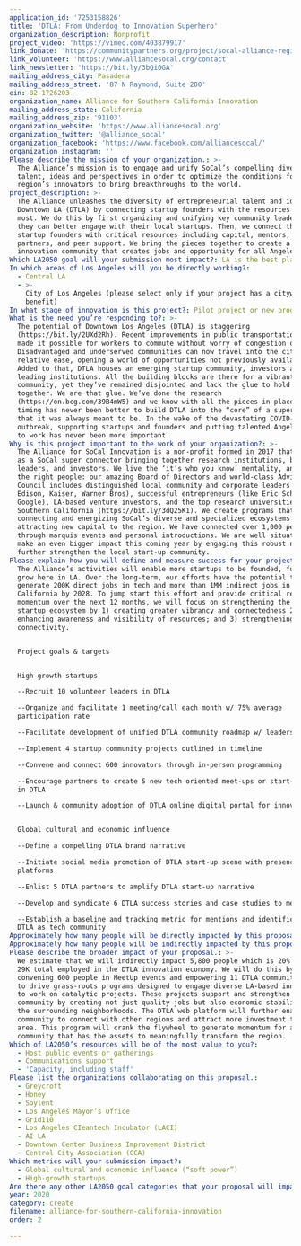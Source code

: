 ```yaml
---
application_id: '7253158826'
title: 'DTLA: From Underdog to Innovation Superhero'
organization_description: Nonprofit
project_video: 'https://vimeo.com/403879917'
link_donate: 'https://communitypartners.org/project/socal-alliance-regional-development'
link_volunteer: 'https://www.alliancesocal.org/contact'
link_newsletter: 'https://bit.ly/3bQi0GA'
mailing_address_city: Pasadena
mailing_address_street: '87 N Raymond, Suite 200'
ein: 82-1726203
organization_name: Alliance for Southern California Innovation
mailing_address_state: California
mailing_address_zip: '91103'
organization_website: 'https://www.alliancesocal.org'
organization_twitter: '@alliance_socal'
organization_facebook: 'https://www.facebook.com/alliancesocal/'
organization_instagram: ''
Please describe the mission of your organization.: >-
  The Alliance’s mission is to engage and unify SoCal’s compelling diversity of
  talent, ideas and perspectives in order to optimize the conditions for the
  region’s innovators to bring breakthroughs to the world.
project_description: >-
  The Alliance unleashes the diversity of entrepreneurial talent and ideas in
  Downtown LA (DTLA) by connecting startup founders with the resources they need
  most. We do this by first organizing and unifying key community leaders so
  they can better engage with their local startups. Then, we connect those
  startup founders with critical resources including capital, mentors, corporate
  partners, and peer support. We bring the pieces together to create a stronger
  innovation community that creates jobs and opportunity for all Angelenos.
Which LA2050 goal will your submission most impact?: LA is the best place to CREATE
In which areas of Los Angeles will you be directly working?:
  - Central LA
  - >-
    City of Los Angeles (please select only if your project has a citywide
    benefit)
In what stage of innovation is this project?: Pilot project or new program (testing or implementing a new idea)
What is the need you’re responding to?: >-
  The potential of Downtown Los Angeles (DTLA) is staggering
  (https://bit.ly/2UXd2Rh). Recent improvements in public transportation have
  made it possible for workers to commute without worry of congestion or cost.
  Disadvantaged and underserved communities can now travel into the city with
  relative ease, opening a world of opportunities not previously available.
  Added to that, DTLA houses an emerging startup community, investors and
  leading institutions. All the building blocks are there for a vibrant startup
  community, yet they’ve remained disjointed and lack the glue to hold them
  together. We are that glue. We’ve done the research
  (https://on.bcg.com/39B4mW5) and we know with all the pieces in place, the
  timing has never been better to build DTLA into the “core” of a super city
  that it was always meant to be. In the wake of the devastating COVID-19
  outbreak, supporting startups and founders and putting talented Angelinos back
  to work has never been more important.
Why is this project important to the work of your organization?: >-
  The Alliance for SoCal Innovation is a non-profit formed in 2017 that serves
  as a SoCal super connector bringing together research institutions, business
  leaders, and investors. We live the ‘it’s who you know’ mentality, and we know
  the right people: our amazing Board of Directors and world-class Advisory
  Council includes distinguished local community and corporate leaders (e.g.
  Edison, Kaiser, Warner Bros), successful entrepreneurs (like Eric Schmidt from
  Google), LA-based venture investors, and the top research universities in
  Southern California (https://bit.ly/3dQ25K1). We create programs that focus on
  connecting and energizing SoCal’s diverse and specialized ecosystems while
  attracting new capital to the region. We have connected over 1,000 people
  through marquis events and personal introductions. We are well situated to
  make an even bigger impact this coming year by engaging this robust network to
  further strengthen the local start-up community.
Please explain how you will define and measure success for your project.: >-
  The Alliance’s activities will enable more startups to be founded, funded, and
  grow here in LA. Over the long-term, our efforts have the potential to
  generate 200K direct jobs in tech and more than 1MM indirect jobs in Southern
  California by 2028. To jump start this effort and provide critical regional
  momentum over the next 12 months, we will focus on strengthening the DTLA
  startup ecosystem by 1) creating greater vibrancy and connectedness 2)
  enhancing awareness and visibility of resources; and 3) strengthening regional
  connectivity.


  Project goals & targets


  High-growth startups

  --Recruit 10 volunteer leaders in DTLA

  --Organize and facilitate 1 meeting/call each month w/ 75% average
  participation rate

  --Facilitate development of unified DTLA community roadmap w/ leadership

  --Implement 4 startup community projects outlined in timeline

  --Convene and connect 600 innovators through in-person programming

  --Encourage partners to create 5 new tech oriented meet-ups or start-up series
  in DTLA 

  --Launch & community adoption of DTLA online digital portal for innovators


  Global cultural and economic influence

  --Define a compelling DTLA brand narrative

  --Initiate social media promotion of DTLA start-up scene with presence on 3+
  platforms

  --Enlist 5 DTLA partners to amplify DTLA start-up narrative

  --Develop and syndicate 6 DTLA success stories and case studies to media

  --Establish a baseline and tracking metric for mentions and identification of
  DTLA as tech community
Approximately how many people will be directly impacted by this proposal?: '611'
Approximately how many people will be indirectly impacted by this proposal?: '5800'
Please describe the broader impact of your proposal.: >-
  We estimate that we will indirectly impact 5,800 people which is 20% of the
  29K total employed in the DTLA innovation economy. We will do this by directly
  convening 600 people in MeetUp events and empowering 11 DTLA community leaders
  to drive grass-roots programs designed to engage diverse LA-based innovators
  to work on catalytic projects. These projects support and strengthen the
  community by creating not just quality jobs but also economic stability for
  the surrounding neighborhoods. The DTLA web platform will further enable the
  community to connect with other regions and attract more investment to the
  area. This program will crank the flywheel to generate momentum for a
  community that has the assets to meaningfully transform the region.
Which of LA2050’s resources will be of the most value to you?:
  - Host public events or gatherings
  - Communications support
  - 'Capacity, including staff'
Please list the organizations collaborating on this proposal.:
  - Greycroft
  - Honey
  - Soylent
  - Los Angeles Mayor’s Office
  - Grid110
  - Los Angeles CIeantech Incubator (LACI)
  - AI LA
  - Downtown Center Business Improvement District
  - Central City Association (CCA)
Which metrics will your submission impact?:
  - Global cultural and economic influence (“soft power”)
  - High-growth startups
Are there any other LA2050 goal categories that your proposal will impact?: []
year: 2020
category: create
filename: alliance-for-southern-california-innovation
order: 2

---
```


